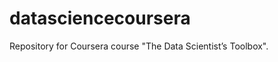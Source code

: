 datasciencecoursera
===================

Repository for Coursera course "The Data Scientist’s Toolbox".
